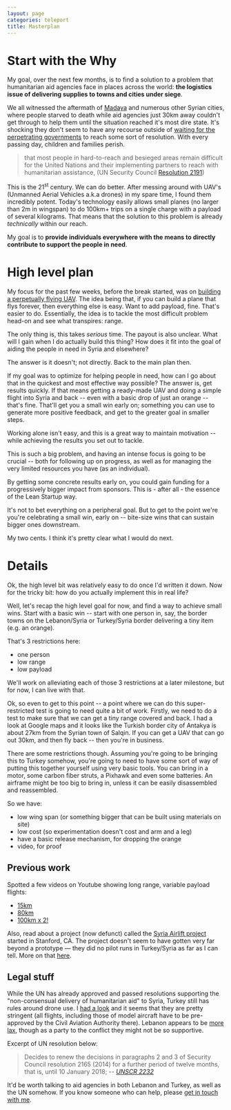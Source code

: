 ```yaml
---
layout: page
categories: teleport
title: Masterplan
---
```

# Start with the Why

My goal, over the next few months, is to find a solution to a problem that humanitarian aid agencies face in places across the world: **the logistics issue of delivering supplies to towns and cities under siege**. 

We all witnessed the aftermath of [Madaya](http://www.cnn.com/2016/01/09/middleeast/syria-madaya-starvation/index.html) and numerous other Syrian cities, where people starved to death while aid agencies just 30km away couldn't get through to help them until the situation reached it's most dire state. It's shocking they don't seem to have any recourse outside of [waiting for the perpetrating governments](http://www.cnn.com/videos/world/2016/01/20/ban-ki-moon-speaks-about-madaya-war-crimes-curnow.cnn) to reach some sort of resolution. With every passing day, children and families perish.

> that most people in hard-to-reach and besieged areas remain difficult for the United Nations and their implementing partners to reach with humanitarian assistance, (UN Security Council [Resolution 2191](http://unscr.com/en/resolutions/doc/2191))

This is the 21<sup>st</sup> century. We can do better. After messing around with UAV's (Unmanned Aerial Vehicles a.k.a drones) in my spare time, I found them incredibly potent. Today's technology easily allows small planes (no larger than 2m in wingspan) to do 100km+ trips on a single charge with a payload of several kilograms. That means that the solution to this problem is already *technically* within our reach.

My goal is to **provide individuals everywhere with the means to directly contribute to support the people in need**.

# High level plan

My focus for the past few weeks, before the break started, was on [building a perpetually flying UAV](/perpetual). The idea being that, if you can build a plane that flys forever, then everything else is easy. Want to add payload, fine. That's easier to do. Essentially, the idea is to tackle the most difficult problem head-on and see what transpires: range.

The only thing is, this takes *serious* time. The payout is also unclear. What will I gain when I do actually build this thing? How does it fit into the goal of aiding the people in need in Syria and elsewhere?

The answer is it doesn't; not directly. Back to the main plan then.

If my goal was to optimize for helping people in need, how can I go about that in the quickest and most effective way possible? The answer is, get results quickly. If that means getting a ready-made UAV and doing a simple flight into Syria and back -- even with a basic drop of just an orange -- that's fine. That'll get you a small win early on; something you can use to generate more positive feedback, and get to the greater goal in smaller steps.

Working alone isn't easy, and this is a great way to maintain motivation -- while achieving the results you set out to tackle. 

This is such a big problem, and having an intense focus is going to be crucial -- both for following up on progress, as well as for managing the very limited resources you have (as an individual). 

By getting some concrete results early on, you could gain funding for a progressively bigger impact from sponsors. This is - after all - the essence of the Lean Startup way. 

It's not to bet everything on a peripheral goal. But to get to the point we're you're celebrating a small win, early on -- bite-size wins that can sustain bigger ones downstream.

My two cents. I think it's pretty clear what I would do next.

# Details

Ok, the high level bit was relatively easy to do once I'd written it down. Now for the tricky bit: how do you actually implement this in real life?

Well, let's recap the high level goal for now, and find a way to achieve small wins. Start with a basic win -- start with one person in, say, the border towns on the Lebanon/Syria or Turkey/Syria border delivering a tiny item (e.g. an orange). 

That's 3 restrictions here:
- one person
- low range
- low payload

We'll work on alleviating each of those 3 restrictions at a later milestone, but for now, I can live with that.

Ok, so even to get to this point -- a point where we can do this super-restricted test is going to need quite a bit of work. Firstly, we need to do a test to make sure that we can get a tiny range covered and back. I had a look at Google maps and it looks like the Turkish border city of Antakya is about 27km from the Syrian town of Salqin. If you can get a UAV that can go out 30km, and then fly back -- then you're in business.

There are some restrictions though. Assuming you're going to be bringing this to Turkey somehow, you're going to need to have some sort of way of putting this together yourself using very basic tools. You can bring in a motor, some carbon fiber struts, a Pixhawk and even some batteries. An airframe might be too big to bring in, unless it can be easily disassembled and reassembled.

So we have:
- low wing span (or something bigger that can be built using materials on site)
- low cost (so experimentation doesn't cost and arm and a leg)
- have a basic release mechanism, for dropping the orange
- video, for proof

## Previous work

Spotted a few videos on Youtube showing long range, variable payload flights:
- [15km](https://www.youtube.com/watch?v=Wyky6my9yFY)
- [80km](https://www.youtube.com/watch?v=z_PxhU9i9Ng)
- [100km x 2!](https://www.youtube.com/watch?v=JFiXa_urctQ)

Also, read about a project (now defunct) called the [Syria Airlift project](http://syriaairlift.org) started in Stanford, CA. The project doesn't seem to have gotten very far beyond a prototype &mdash; they did no pilot runs in Turkey/Syria as far as I can tell. More on that [here](http://www.afcea.org/content/?q=node/13875).

## Legal stuff

While the UN has already approved and passed resolutions supporting the "non-consensual delivery of humanitarian aid" to Syria, Turkey still has rules around drone use. I [had a look](http://uavcoach.com/drone-laws-in-turkey/) and it seems that they are pretty stringent (all flights, including those of model aircraft have to be pre-approved by the Civil Aviation Authority there). Lebanon appears to be [more lax](https://uavsystemsinternational.com/drone-laws-by-country/lebanon-drone-laws/), though as a party to the conflict they might not be so supportive.

Excerpt of UN resolution below:

> Decides to renew the decisions in paragraphs 2 and 3 of Security Council resolution 2165 (2014) for a further period of twelve months, that is, until 10 January 2018; -- <cite>[UNSCR 2232](http://unscr.com/en/resolutions/doc/2332)</cite>

It'd be worth talking to aid agencies in both Lebanon and Turkey, as well as the UN somehow. If you know someone who can help, please [get in touch with me](mailto:hi@yaz.in).
